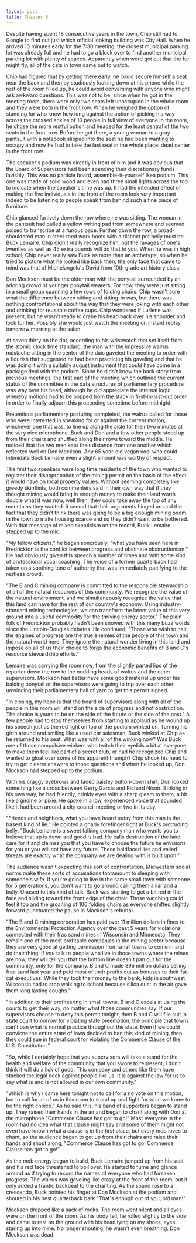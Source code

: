 ```yaml
---
layout: post
title: Chapter 5
---
```


Despite having spent 18 consecutive years in the town, Chip still had to
Google to find out just which official looking building was City Hall.  When
he arrived 10 minutes early for the 7:30 meeting, the closest municipal
parking lot was already full and he had to go a block over to find another
municipal parking lot with plenty of spaces.  Apparently when word got out
that the fur might fly, all of the cats in town came out to watch.

Chip had figured that by getting there early, he could secure himself a seat
near the back and then by studiously looking down at his phone while the rest
of the room filled up, he could avoid conversing with anyone who might ask
awkward questions.  This was not to be, since when he got in the meeting room,
there were only two seats left unoccupied in the whole room and they were both
in the front row.  When he weighed the option of standing for who knew how
long against the option of picking his way across the crossed ankles of 10
people in full view of everyone in the room, he chose the more restful option
and headed for the least central of the two seats in the front row.  Before he
got there, a young woman in a gray pantsuit with a notebook slipped into the
seat he had been wanting to occupy and now he had to take the last seat in the
whole place: dead center in the front row.

The speaker's podium was directly in front of him and it was obvious that the
Board of Supervisors had been spending their discretionary funds lavishly.
This was no particle board, assemble-it-yourself Ikea podium.  This one was
made of solid wood and even had three small lights across the top to indicate
when the speaker's time was up.  It had the intended effect of making the five
individuals in the front of the room look very important indeed to be
listening to people speak from behind such a fine piece of furniture.

Chip glanced furtively down the row where he was sitting.  The woman in the
pantsuit had pulled a yellow writing pad from somewhere and seemed poised to
transcribe at a furious pace.  Further down the row, a broad-shouldered man in
steel-toed work boots with a distinct pot belly must be Buck Lemaire.  Chip
didn't really recognize him, but the ravages of one's twenties as well as 45
extra pounds will do that to you.  When he was in high school, Chip never
really saw Buck as more than an archetype, so when he tried to picture what he
looked like back then, the only face that came to mind was that of
Michelangelo's David from 10th grade art history class.

Don Mockson must be the older man with the ponytail surrounded by an adoring
crowd of younger ponytail wearers.  For now, they were just sitting in a small
group spanning a few rows of folding chairs.  Chip wasn't sure what the
difference between sitting and sitting-in was, but there was nothing
confrontational about the way that they were joking with each other and
drinking for reusable coffee cups.  Chip wondered if Lurlene was present, but
he wasn't ready to crane his head back over his shoulder and look for her.
Possibly she would just watch the meeting on instant replay tomorrow morning
at the salon.

At seven thirty on the dot, according to his wristwatch that set itself from
the atomic clock time standard, the man with the impressive walrus mustache
sitting in the center of the dais gaveled the meeting to order with a flourish
that suggested he had been practicing his gaveling and that he was doing it
with a suitably august instrument that could have come in a package deal with
the podium.  Since he didn't know the back story from previous meetings, the
first part of the meeting which outlined the current status of the committee
in the data structures of parliamentary procedure was way over his head,
although he did appreciate the internal logic whereby motions had to be popped
from the stack in first-in-last-out order in order to finally adjourn this
proceeding sometime before midnight.

Pretentious parliamentary posturing completed, the walrus called for those who
were interested in speaking for or against the current motion, whichever one
that was, to line up along the aisle for their two minutes at the very nice
microphone.  Buck and Don and a few other people stood up from their chairs
and shuffled along their rows toward the middle.  He noticed that the two men
kept their distance from one another which reflected well on Don Mockson.
Any 65 year-old vegan yogi who could intimidate Buck Lemaire even a slight
amount was worthy of respect.

The first two speakers were long time residents of the town who wanted to
register their disapprobation of the mining permit on the basis of the effect
it would have on local property values.  Without seeming completely like
greedy skinflints, both commenters said in their own way that if they thought
mining would bring in enough money to make their land worth double what it was
now, well then, they could take away the top of any mountains they wanted.  It
seemd that their arguments hinged around the fact that they didn't think there
was going to be a big enough mining boom in the town to make housing scarce
and so they didn't want to be bothered.  With that message of mixed
skepticism on the record, Buck Lemaire stepped up to the mic.

"My fellow citizens," he began sonorously, "what you have seen here in
Fredrickton is the conflict between progress and obstinate obstructionism."
He had obviously given this speech a number of times and with some kind of
professional vocal coaching.  The voice of a former quarterback had taken on a
soothing tone of authority that was immediately pacifying to the restless
crowd.

"The B and C mining company is committed to the responsible stewardship of all
of the natural resources of this community.  We recognize the value of the
natural environment, and we simultaneously recognize the value that this land
can have for the rest of our country's economy.  Using industry-standard
mining technologies, we can transform the latent value of this very ground
into a useful commodity for the thriving energy sector."  The plain folk of
Fredrickton probably hadn't been snowed with this many buzz words since the
Lincoln-Douglas debates.  He continued, "Those who wish to halt the engines of
progress are the true enemies of the people of this town and the natural world
here.  They ignore the natural wonder living in this land and impose on all of
us their choice to forgo the economic benefits of B and C's resource
stewardship efforts."

Lemaire was carrying the room now, from the slightly parted lips of the
reporter down the row to the nodding heads of walrus and the other
supervisors.  Mockson had better have some good material up under his balding
ponytail or the supervisors were going to trip over each other unwinding their
parliamentary ball of yarn to get this permit signed.

"In closing, my hope is that the board of supervisors along with all of the
people in this room will stand on the side of progress and not obstruction.
The choice is yours to be on the side of the future or the side of the past."
A few people had to stop themselves from starting to applaud as he wound up
his speech just as the red light on top of the podium winked on.  Turning his
girth around and smiling like a used car salesman, Buck winked at Chip as he
returned to his seat.  What was with all of the winking now?  Was Buck one of
those compulsive winkers who twitch their eyelids a bit at everyone to make
them feel like part of a secret club, or had he recognized Chip and wanted to
gloat over some of his apparent triumph?  Chip shook his head to try to get
clearer answers to those questions and when he looked up, Don Mockson had
stepped up to the podium.

With his craggy eyebrows and faded paisley button-down shirt, Don looked
something like a cross between Gerry Garcia and Richard Nixon.  Striking in
his own way, he had friendly, crinkly eyes with a sharp gleam to them, a bit
like a gnome or pixie.  He spoke in a low, experienced voice that sounded like
it had been around a city council meeting or two in its day.

"Friends and neighbors, what you have heard today from this man is the basest
kind of lie."  He pointed a gnarly forefinger right at Buck's protruding
belly.  "Buck Lemaire is a sweet talking company man who wants you to believe
that up is down and good is bad.  He calls destruction of the land care for it
and claimss you that you have to choose the future he envisions for you or you
will not have any future.  These baldfaced lies and veiled threats are exactly
what the company we are dealing with is built upon."

The audience wasn't expecting this sort of confrontation.  Midwestern social
norms make these sorts of accusations tantamount to sleeping with someone's
wife.  If you're going to live in the same small town with someone for 5
generations, you don't want to go around calling them a liar and a bully.
Unused to this kind of talk, Buck was starting to get a bit red in the face
and sliding toward the front edge of the chair.  Those watching could feel it
too and the groaning of 100 folding chairs as everyone shifted slightly
forward punctuated the pause in Mockson's rebuttal.  

"The B and C mining corporation has paid over 11 million dollars in fines to
the Environmental Protection Agency over the past 5 years for violations
connected with their frac sand mines in Wisconsin and Minnesota.  They remain
one of the most profitable companies in the mining sector because they are
very good at getting permission from small towns to come in and do their
thing.  If you talk to people who live in those towns where the mines are now,
they will tell you that the bottom line doesn't pan out for the community,
only for the company.  B and C made 395 million dollars selling frac sand last
year and paid most of their profits out as bonuses to their fat-cat
executives.  While they took their money to the bank, kids in southwest
Wisconsin had to stop walking to school because silica dust in the air gave
them long lasting coughs."

"In addition to their profiteering in small towns, B and C excels at using the
courts to get their way, no matter what those communities say.  If our
supervisors choose to deny this permit tonight, then B and C will file suit in
state court tomorrow for violating state preemption, the principle that towns
can't ban what is normal practice throughout the state.  Even if we could
convicne the entire state of Iowa decided to ban this kind of mining, then
they could sue in federal court for violating the Commerce Clause of the U.S.
Constitution."

"So, while I certainly hope that you supervisors will take a stand for the
health and welfare of the community that you swore to represent, I don't think
it will do a lick of good.  This company and others like them have stacked the
legal deck against people like us.  It is against the law for us to say what is
and is not allowed in our own community."

"Which is why I came here tonight not to call for a no vote on this motion,
but to call for all of us in this room to stand up and fight for what we know
to be the right choice."  As he said this, his band of supporters began to
stand up.  They raised their hands in the air and began to chant along with
Don at the microphone "Commerce Clause has got to go!"  Most everyone in the
room had no idea what that clause might say and some of them might not even
have known what a clause is in the first place, but every mob loves to chant,
so the audience began to get up from their chairs and raise their hands and
shout along, "Commerce Clause has got to go!  Commerce Clause has got to go!"

As the mob energy began to build, Buck Lemaire jumped up from his seat and his
red face threatened to boil over.  He started to fume and glance around as if
trying to record the names of everyone who had forsaken progress.  The walrus
was gaveling like crazy at the front of the room, but it only added a frantic
backbeat to the chanting.  As the sound rose to a crescendo, Buck pointed his
finger at Don Mockson at the podium and shouted in his best quarterback bark
"That's enough out of you, old man!"

Mockson dropped like a sack of rocks.  The room went silent and all eyes were
on the front of the room.  As his body fell, he rolled slightly to the side
and came to rest on the ground with his head lying on my shoes, eyes staring
up into mine.  No longer shouting, he wasn't even breathing.  Don Mockson was
dead.
